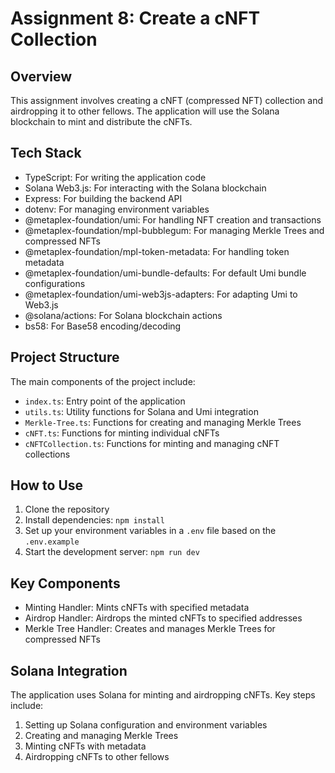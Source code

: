 # Assignment 8: Create a cNFT Collection

## Overview

This assignment involves creating a cNFT (compressed NFT) collection and airdropping it to other fellows. The application will use the Solana blockchain to mint and distribute the cNFTs.

## Tech Stack

- TypeScript: For writing the application code
- Solana Web3.js: For interacting with the Solana blockchain
- Express: For building the backend API
- dotenv: For managing environment variables
- @metaplex-foundation/umi: For handling NFT creation and transactions
- @metaplex-foundation/mpl-bubblegum: For managing Merkle Trees and compressed NFTs
- @metaplex-foundation/mpl-token-metadata: For handling token metadata
- @metaplex-foundation/umi-bundle-defaults: For default Umi bundle configurations
- @metaplex-foundation/umi-web3js-adapters: For adapting Umi to Web3.js
- @solana/actions: For Solana blockchain actions
- bs58: For Base58 encoding/decoding

## Project Structure

The main components of the project include:

- `index.ts`: Entry point of the application
- `utils.ts`: Utility functions for Solana and Umi integration
- `Merkle-Tree.ts`: Functions for creating and managing Merkle Trees
- `cNFT.ts`: Functions for minting individual cNFTs
- `cNFTCollection.ts`: Functions for minting and managing cNFT collections

## How to Use

1. Clone the repository
2. Install dependencies: `npm install`
3. Set up your environment variables in a `.env` file based on the `.env.example`
4. Start the development server: `npm run dev`

## Key Components

- Minting Handler: Mints cNFTs with specified metadata
- Airdrop Handler: Airdrops the minted cNFTs to specified addresses
- Merkle Tree Handler: Creates and manages Merkle Trees for compressed NFTs

## Solana Integration

The application uses Solana for minting and airdropping cNFTs. Key steps include:

1. Setting up Solana configuration and environment variables
2. Creating and managing Merkle Trees
3. Minting cNFTs with metadata
4. Airdropping cNFTs to other fellows
